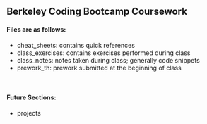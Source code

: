 <h2>Berkeley Coding Bootcamp Coursework</h2>


<h4>Files are as follows: </h4>

<ul>
    <li>cheat_sheets: contains quick references</li>
    <li>class_exercises: contains exercises performed during class</li>
    <li>class_notes: notes taken during class; generally code snippets</li>
    <li>prework_th: prework submitted at the beginning of class</li>
</ul>
<br>

<h4>Future Sections:</h4>
<ul>
    <li>projects</li>
</ul>
